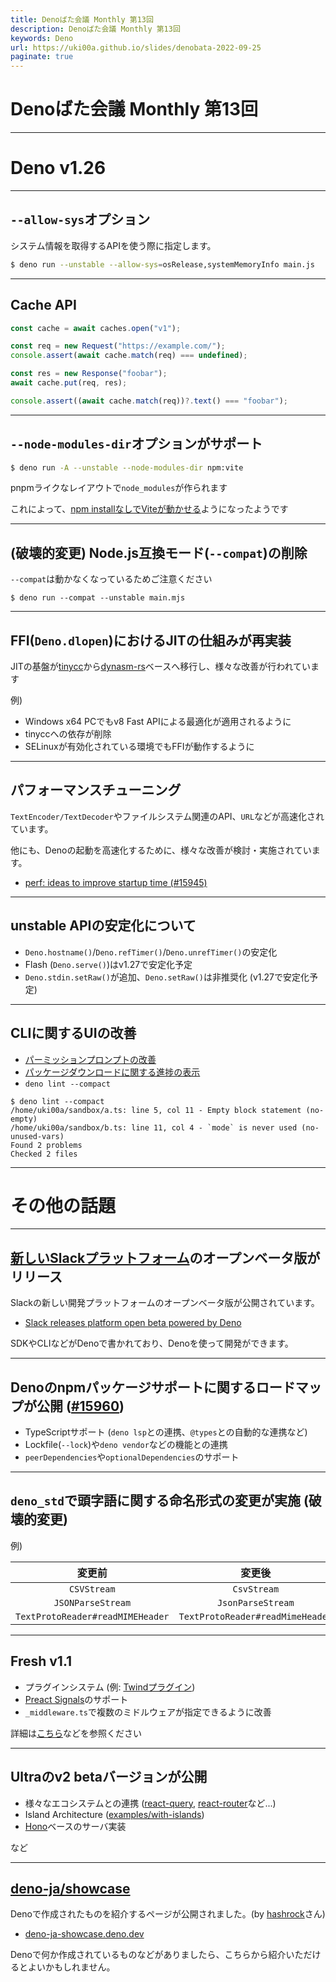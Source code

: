 ```yaml
---
title: Denoばた会議 Monthly 第13回
description: Denoばた会議 Monthly 第13回
keywords: Deno
url: https://uki00a.github.io/slides/denobata-2022-09-25
paginate: true
---
```


# Denoばた会議 Monthly 第13回

<!-- _class: lead -->

---

# Deno v1.26

<!-- _class: lead -->

---

## `--allow-sys`オプション

システム情報を取得するAPIを使う際に指定します。

```bash
$ deno run --unstable --allow-sys=osRelease,systemMemoryInfo main.js
```

---

## Cache API

```javascript
const cache = await caches.open("v1");

const req = new Request("https://example.com/");
console.assert(await cache.match(req) === undefined);

const res = new Response("foobar");
await cache.put(req, res);

console.assert((await cache.match(req))?.text() === "foobar");
```

---

## `--node-modules-dir`オプションがサポート

```bash
$ deno run -A --unstable --node-modules-dir npm:vite
```

pnpmライクなレイアウトで`node_modules`が作られます

これによって、[npm installなしでViteが動かせる](https://github.com/bartlomieju/vite-deno-example)ようになったようです

---

## (**破壊的変更**) Node.js互換モード(`--compat`)の削除

`--compat`は動かなくなっているためご注意ください

```shell
$ deno run --compat --unstable main.mjs
```

---

## FFI(`Deno.dlopen`)におけるJITの仕組みが再実装

JITの基盤が[tinycc](https://github.com/TinyCC/tinycc)から[dynasm-rs](https://github.com/CensoredUsername/dynasm-rs)ベースへ移行し、様々な改善が行われています

例)

- Windows x64 PCでもv8 Fast APIによる最適化が適用されるように
- tinyccへの依存が削除
- SELinuxが有効化されている環境でもFFIが動作するように

---

## パフォーマンスチューニング

`TextEncoder/TextDecoder`やファイルシステム関連のAPI、`URL`などが高速化されています。

他にも、Denoの起動を高速化するために、様々な改善が検討・実施されています。

- [perf: ideas to improve startup time (#15945)](https://github.com/denoland/deno/issues/15945)

---

## unstable APIの安定化について

- `Deno.hostname()`/`Deno.refTimer()`/`Deno.unrefTimer()`の安定化
- Flash (`Deno.serve()`)はv1.27で安定化予定
- `Deno.stdin.setRaw()`が追加、`Deno.setRaw()`は非推奨化 (v1.27で安定化予定)

---

## CLIに関するUIの改善

- [パーミッションプロンプトの改善](https://github.com/denoland/deno/pull/15907)
- [パッケージダウンロードに関する進捗の表示](https://github.com/denoland/deno/pull/15814)
- `deno lint --compact`

```shell
$ deno lint --compact
/home/uki00a/sandbox/a.ts: line 5, col 11 - Empty block statement (no-empty)
/home/uki00a/sandbox/b.ts: line 11, col 4 - `mode` is never used (no-unused-vars)
Found 2 problems
Checked 2 files
```

---

# その他の話題

<!-- _class: lead -->

---

## [新しいSlackプラットフォーム](https://api.slack.com/future)のオープンベータ版がリリース

Slackの新しい開発プラットフォームのオープンベータ版が公開されています。

- [Slack releases platform open beta powered by Deno](https://deno.com/blog/slack-open-beta)

SDKやCLIなどがDenoで書かれており、Denoを使って開発ができます。

---

## Denoのnpmパッケージサポートに関するロードマップが公開 ([#15960](https://github.com/denoland/deno/issues/15960))

- TypeScriptサポート (`deno lsp`との連携、`@types`との自動的な連携など)
- Lockfile(`--lock`)や`deno vendor`などの機能との連携
- `peerDependencies`や`optionalDependencies`のサポート

---

## `deno_std`で頭字語に関する命名形式の変更が実施 (**破壊的変更**)

例)

|変更前|変更後|
|:---:|:---:|
|`CSVStream`|`CsvStream`|
|`JSONParseStream`|`JsonParseStream`|
|`TextProtoReader#readMIMEHeader`|`TextProtoReader#readMimeHeader`|

---

## Fresh v1.1

- プラグインシステム (例: [Twindプラグイン](https://github.com/denoland/fresh/blob/1.1.0/plugins/twind.ts))
- [Preact Signals](https://preactjs.com/blog/introducing-signals/)のサポート
- `_middleware.ts`で複数のミドルウェアが指定できるように改善

詳細は[こちら](https://uki00a.github.io/deno-weekly/articles/fresh/v1.1)などを参照ください

---

## Ultraのv2 betaバージョンが公開

- 様々なエコシステムとの連携 ([react-query](https://github.com/exhibitionist-digital/ultra/tree/v2.0.0-alpha.0/examples/with-react-query), [react-router](https://github.com/exhibitionist-digital/ultra/tree/v2.0.0-alpha.0/examples/with-react-router)など...)
- Island Architecture ([examples/with-islands](https://github.com/exhibitionist-digital/ultra/tree/v2.0.0-beta.6/examples/with-islands))
- [Hono](https://github.com/honojs/hono)ベースのサーバ実装

など

---

## [deno-ja/showcase](https://github.com/deno-ja/showcase)

Denoで作成されたものを紹介するページが公開されました。(by [hashrock](https://github.com/hashrock)さん)

- [deno-ja-showcase.deno.dev](https://deno-ja-showcase.deno.dev/)

Denoで何か作成されているものなどがありましたら、こちらから紹介いただけるとよいかもしれません。

